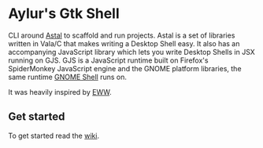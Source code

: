 # Aylur's Gtk Shell

CLI around [Astal](https://github.com/astal-sh/) to scaffold and run projects.
Astal is a set of libraries written in Vala/C that makes writing a Desktop Shell easy.
It also has an accompanying JavaScript library which lets you write Desktop Shells in JSX running on GJS.
GJS is a JavaScript runtime built on Firefox's SpiderMonkey JavaScript engine and the GNOME platform libraries, the same runtime [GNOME Shell](https://gitlab.gnome.org/GNOME/gnome-shell) runs on.

It was heavily inspired by [EWW](https://github.com/elkowar/eww).

## Get started

To get started read the [wiki](https://aylur.github.io/astal).
